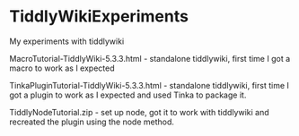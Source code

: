 # TiddlyWikiExperiments
My experiments with tiddlywiki


MacroTutorial-TiddlyWiki-5.3.3.html - standalone tiddlywiki, first time I got a macro to work as I expected

TinkaPluginTutorial-TiddlyWiki-5.3.3.html - standalone tiddlywiki, first time I got a plugin to work as I expected and used Tinka to package it.

TiddlyNodeTutorial.zip - set up node, got it to work with tiddlywiki and recreated the plugin using the node method.
